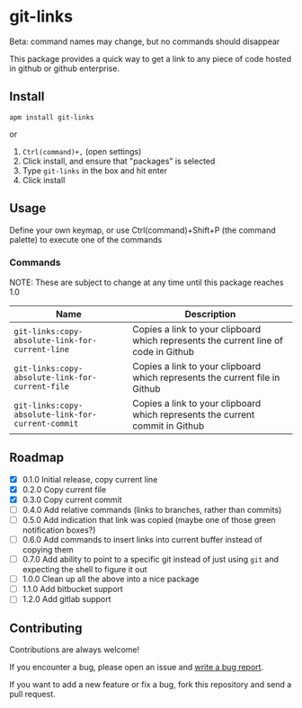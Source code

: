 # git-links
Beta: command names may change, but no commands should disappear

This package provides a quick way to get a link to any piece of code hosted in github or github enterprise.

## Install
`apm install git-links`

or

1. `Ctrl(command)+,` (open settings)
1. Click install, and ensure that "packages" is selected
1. Type `git-links` in the box and hit enter
1. Click install

## Usage
Define your own keymap, or use Ctrl(command)+Shift+P (the command palette) to execute one of the commands

### Commands
NOTE: These are subject to change at any time until this package reaches 1.0

|Name|Description|
|----|-----------|
|`git-links:copy-absolute-link-for-current-line`|Copies a link to your clipboard which represents the current line of code in Github|
|`git-links:copy-absolute-link-for-current-file`|Copies a link to your clipboard which represents the current file in Github|
|`git-links:copy-absolute-link-for-current-commit`|Copies a link to your clipboard which represents the current commit in Github|

## Roadmap
- [x] 0.1.0 Initial release, copy current line
- [x] 0.2.0 Copy current file
- [x] 0.3.0 Copy current commit
- [ ] 0.4.0 Add relative commands (links to branches, rather than commits)
- [ ] 0.5.0 Add indication that link was copied (maybe one of those green notification boxes?)
- [ ] 0.6.0 Add commands to insert links into current buffer instead of copying them
- [ ] 0.7.0 Add ability to point to a specific git instead of just using `git` and expecting the shell to figure it out
- [ ] 1.0.0 Clean up all the above into a nice package
- [ ] 1.1.0 Add bitbucket support
- [ ] 1.2.0 Add gitlab support

## Contributing
Contributions are always welcome!

If you encounter a bug, please open an issue and [write a bug report](http://www.lee-dohm.com/2015/01/04/writing-good-bug-reports/).

If you want to add a new feature or fix a bug, fork this repository and send a pull request.

